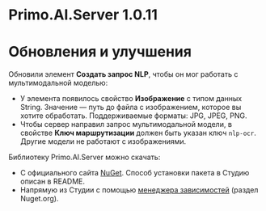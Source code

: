 # Primo.AI.Server 1.0.11


# Обновления и улучшения

Обновили элемент **Создать запрос NLP**, чтобы он мог работать с мультимодальной моделью:
* У элемента появилось свойство **Изображение** с типом данных String. Значение — путь до файла с изображением, которое вы хотите обработать. Поддерживаемые форматы: JPG, JPEG, PNG.
* Чтобы сервер направил запрос мультимодальной модели, в свойстве **Ключ маршрутизации** должен быть указан ключ `nlp-ocr`. Другие модели не работают с изображениями.

Библиотеку Primo.AI.Server можно скачать:
- С официального сайта [NuGet](https://www.nuget.org/packages/Primo.AI.Server.Linux). Способ установки пакета в Студию описан в README.
- Напрямую из Студии с помощью [менеджера зависимостей](https://docs.primo-rpa.ru/primo-rpa/primo-studio/projects/manage-dependencies#menedzher-zavisimostei) (раздел Nuget.org).  
